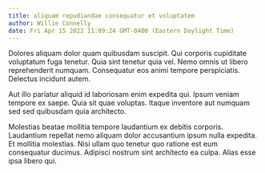 ```yaml
---
title: aliquam repudiandae consequatur et voluptatem
author: Willie Connelly
date: Fri Apr 15 2022 11:09:24 GMT-0400 (Eastern Daylight Time)
---
```

Dolores aliquam dolor quam quibusdam suscipit. Qui corporis cupiditate voluptatum fuga tenetur. Quia sint tenetur quia vel. Nemo omnis ut libero reprehenderit numquam. Consequatur eos animi tempore perspiciatis. Delectus incidunt autem.

 Aut illo pariatur aliquid id laboriosam enim expedita qui. Ipsum veniam tempore ex saepe. Quia sit quae voluptas. Itaque inventore aut numquam sed sed quibusdam quia architecto.

 Molestias beatae mollitia tempore laudantium ex debitis corporis. Laudantium repellat nemo aliquam dolor accusantium ipsum nulla expedita. Et mollitia molestias. Nisi ullam quo tenetur quo ratione est eum consequatur ducimus. Adipisci nostrum sint architecto ea culpa. Alias esse ipsa libero qui.